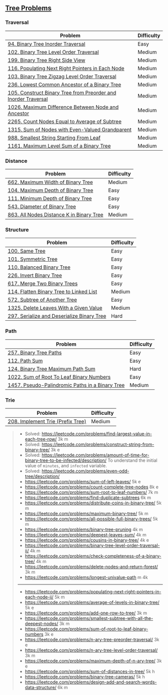 ## [Tree Problems](../topics/tree.md)
### Traversal
| Problem          | Difficulty |
|------------------|------------|
|[94. Binary Tree Inorder Traversal](../leetcode/94.binary-tree-inorder-traversal.md)|Easy|
|[102. Binary Tree Level Order Traversal](../leetcode/102.binary-tree-level-order-traversal.md)|Medium|
|[199. Binary Tree Right Side View](../leetcode/199.binary-tree-right-side-view.md)|Medium|
|[116. Populating Next Right Pointers in Each Node](../leetcode/116.populating-next-right-pointers-in-each-node.md)|Medium|
|[103. Binary Tree Zigzag Level Order Traversal](../leetcode/103.binary-tree-zigzag-level-order-traversal.md)|Medium|
|[236. Lowest Common Ancestor of a Binary Tree](../leetcode/236.lowest-common-ancestor-of-a-binary-tree.md)|Medium|
|[105. Construct Binary Tree from Preorder and Inorder Traversal](../leetcode/105.construct-binary-tree-from-preorder-and-inorder-traversal.md)|Medium|
|[1026. Maximum Difference Between Node and Ancestor](../leetcode/1026.maximum-difference-betwwen-node-and-ancestor.md)|Medium|
|[2265. Count Nodes Equal to Average of Subtree](../leetcode/2265.count-nodes-equal-to-average-of-subtree.md)|Medium|
|[1315. Sum of Nodes with Even-Valued Grandparent](../leetcode/1315.sum-of-nodes-with-even-valued-grandparent.md)|Medium|
|[988. Smallest String Starting From Leaf](../leetcode/988.smallest-string-starting-from-leaf.md)|Medium|
|[1161. Maximum Level Sum of a Binary Tree](../leetcode/1161.maximum-level-sum-of-a-binary-tree.md)|Medium|

### Distance
| Problem          | Difficulty |
|------------------|------------|
|[662. Maximum Width of Binary Tree](../leetcode/662.maximum-width-of-binary-tree.md)|Medium|
|[104. Maximum Depth of Binary Tree](../leetcode/104.maximum-depth-of-binary-tree.md)|Easy|
|[111. Minimum Depth of Binary Tree](../leetcode/111.minimum-depth-of-binary-tree.md)|Easy|
|[543. Diameter of Binary Tree](../leetcode/543.diameter-of-binary-tree.md)|Easy|
|[863. All Nodes Distance K in Binary Tree](../leetcode/863.all-nodes-distance-k-in-binary-tree.md)|Medium|

### Structure
| Problem          | Difficulty |
|------------------|------------|
|[100. Same Tree](../leetcode/100.same-tree.md)|Easy|
|[101. Symmetric Tree](../leetcode/101.symmetric-tree.md)|Easy|
|[110. Balanced Binary Tree](../leetcode/110.balanced-binary-tree.md)|Easy|
|[226. Invert Binary Tree](../leetcode/226.invert-binary-tree.md)|Easy|
|[617. Merge Two Binary Trees](../leetcode/617.merge-two-binary-trees.md)|Easy|
|[114. Flatten Binary Tree to Linked List](../leetcode/114.flatten-binary-tree-to-linked-list.md)|Medium|
|[572. Subtree of Another Tree](../leetcode/572.subtree-of-another-tree.md)|Easy|
|[1325. Delete Leaves With a Given Value](../leetcode/1325.delete-leaves-with-a-given-value.md)|Medium|
|[297. Serialize and Deserialize Binary Tree](../leetcode/297.serialize-and-deserialize-binary-tree.md)|Hard|

### Path
| Problem          | Difficulty |
|------------------|------------|
|[257. Binary Tree Paths](../leetcode/257.binary-tree-paths.md)|Easy|
|[112. Path Sum](../leetcode/112.path-sum.md)|Easy|
|[124. Binary Tree Maximum Path Sum](../leetcode/124.binary-tree-maximum-path-sum.md)|Hard|
|[1022. Sum of Root To Leaf Binary Numbers](../leetcode/1022.sum-of-root-to-leaf-binary-numbers.md)|Easy|
|[1457. Pseudo-Palindromic Paths in a Binary Tree](../leetcode/1457.pseudo-palindromic-paths-in-a-binary-tree.md)|Medium|

### Trie
| Problem          | Difficulty |
|------------------|------------|
|[208. Implement Trie (Prefix Tree)](../leetcode/208.implement-trie.md)|Medium|


> * Solved: https://leetcode.com/problems/find-largest-value-in-each-tree-row/ 3k m
> * Solved: https://leetcode.com/problems/construct-string-from-binary-tree/ 3k e
> * Solved: https://leetcode.com/problems/amount-of-time-for-binary-tree-to-be-infected/description/ To understand the initial value of `minutes`, and `infected` variable.
> * Solved: https://leetcode.com/problems/even-odd-tree/description/
> * https://leetcode.com/problems/sum-of-left-leaves/ 5k e
> * https://leetcode.com/problems/count-complete-tree-nodes 8k e
> * https://leetcode.com/problems/sum-root-to-leaf-numbers/ 7k m
> * https://leetcode.com/problems/find-duplicate-subtrees 6k m
> * https://leetcode.com/problems/distribute-coins-in-binary-tree/ 5k m
> * https://leetcode.com/problems/maximum-binary-tree/ 5k m
> * https://leetcode.com/problems/all-possible-full-binary-trees/ 5k m
> * https://leetcode.com/problems/binary-tree-pruning 4k m
> * https://leetcode.com/problems/deepest-leaves-sum/ 4k m
> * https://leetcode.com/problems/cousins-in-binary-tree/ 4k e
> * https://leetcode.com/problems/binary-tree-level-order-traversal-ii/ 4k m
> * https://leetcode.com/problems/check-completeness-of-a-binary-tree/ 4k m
> * https://leetcode.com/problems/delete-nodes-and-return-forest/ 3k m
> * https://leetcode.com/problems/longest-univalue-path m 4k
> ----
> * https://leetcode.com/problems/populating-next-right-pointers-in-each-node-ii/ 5k m
> * https://leetcode.com/problems/average-of-levels-in-binary-tree/ 5k e
> * https://leetcode.com/problems/add-one-row-to-tree/ 3k m
> * https://leetcode.com/problems/smallest-subtree-with-all-the-deepest-nodes/ 3k m
> * https://leetcode.com/problems/sum-of-root-to-leaf-binary-numbers 3k e
> * https://leetcode.com/problems/n-ary-tree-preorder-traversal/ 3k e
> * https://leetcode.com/problems/n-ary-tree-level-order-traversal/ 3k m
> * https://leetcode.com/problems/maximum-depth-of-n-ary-tree/ 3k e
> * https://leetcode.com/problems/sum-of-distances-in-tree/ 5k h
> * https://leetcode.com/problems/binary-tree-cameras/ 5k h
> * https://leetcode.com/problems/design-add-and-search-words-data-structure/ 6k m
